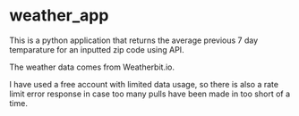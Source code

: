 # weather_app

This is a python application that returns the average previous 7 day temparature for an inputted zip code using API. 

The weather data comes from Weatherbit.io. 

I have used a free account with limited data usage, so there is also a rate limit error response in case too many pulls have been made in too short of a time.
